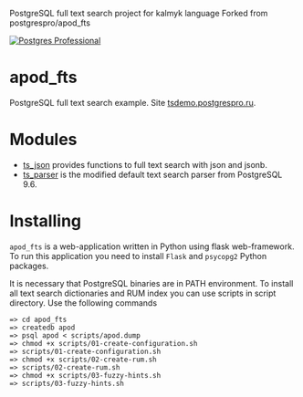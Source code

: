PostgreSQL full text search project for kalmyk language
Forked from postgrespro/apod_fts


[![Postgres Professional](static/PGpro-logo.png)](https://postgrespro.com/)

# apod_fts
PostgreSQL full text search example. Site [tsdemo.postgrespro.ru](http://tsdemo.postgrespro.ru/).

# Modules
* [ts_json](modules/ts_json) provides functions to full text search with json and jsonb.
* [ts_parser](modules/ts_parser) is the modified default text search parser from
PostgreSQL 9.6.

# Installing
`apod_fts` is a web-application written in Python using flask web-framework. To run this application
you need to install `Flask` and `psycopg2` Python packages.

It is necessary that PostgreSQL binaries are in PATH environment. To install all text search dictionaries and RUM index you can use scripts in script directory. Use the following commands

```
=> cd apod_fts
=> createdb apod
=> psql apod < scripts/apod.dump
=> chmod +x scripts/01-create-configuration.sh
=> scripts/01-create-configuration.sh
=> chmod +x scripts/02-create-rum.sh
=> scripts/02-create-rum.sh
=> chmod +x scripts/03-fuzzy-hints.sh
=> scripts/03-fuzzy-hints.sh
```
